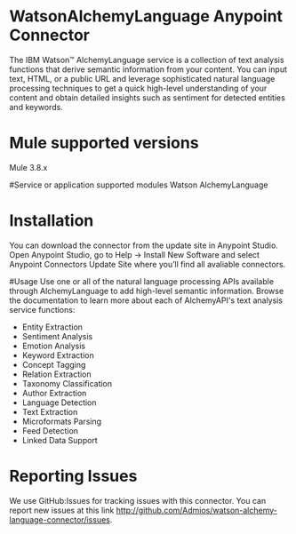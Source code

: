# WatsonAlchemyLanguage Anypoint Connector

The IBM Watson™ AlchemyLanguage service is a collection of text analysis functions that derive semantic information from your content. You can input text, HTML, or a public URL and leverage sophisticated natural language processing techniques to get a quick high-level understanding of your content and obtain detailed insights such as sentiment for detected entities and keywords.

# Mule supported versions
Mule 3.8.x

#Service or application supported modules
Watson AlchemyLanguage

# Installation 
You can download the connector from the update site in Anypoint Studio. 
Open Anypoint Studio, go to Help → Install New Software and select Anypoint Connectors Update Site where you’ll find all avaliable connectors.

#Usage
Use one or all of the natural language processing APIs available through AlchemyLanguage to add high-level semantic information. Browse the documentation to learn more about each of AlchemyAPI's text analysis service functions:

- Entity Extraction
- Sentiment Analysis
- Emotion Analysis
- Keyword Extraction
- Concept Tagging
- Relation Extraction
- Taxonomy Classification
- Author Extraction
- Language Detection
- Text Extraction
- Microformats Parsing
- Feed Detection
- Linked Data Support

# Reporting Issues

We use GitHub:Issues for tracking issues with this connector. You can report new issues at this link http://github.com/Admios/watson-alchemy-language-connector/issues.